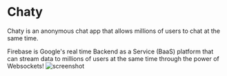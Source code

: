 # Chaty
Chaty is an anonymous chat app that allows millions of users to chat at the same time.

Firebase is Google's real time Backend as a Service (BaaS) platform that can stream data to millions of users at the same time through the power of Websockets! 
![screenshot]({{site.baseurl}}/ChatChat/Simulator%20Screen%20Shot%20Feb%2014%2C%202016%2C%207.55.26%20PM.png)


